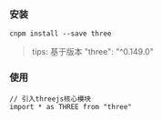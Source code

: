 ### 安装

```
cnpm install --save three
```

> tips: 基于版本   "three": "^0.149.0"

### 使用

```
// 引入threejs核心模块
import * as THREE from "three"
```